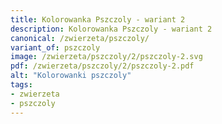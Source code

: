 ```yaml
---
title: Kolorowanka Pszczoly - wariant 2
description: Kolorowanka Pszczoly - wariant 2
canonical: /zwierzeta/pszczoly/
variant_of: pszczoly
image: /zwierzeta/pszczoly/2/pszczoly-2.svg
pdf: /zwierzeta/pszczoly/2/pszczoly-2.pdf
alt: "Kolorowanki pszczoly"
tags:
- zwierzeta
- pszczoly
---
```

